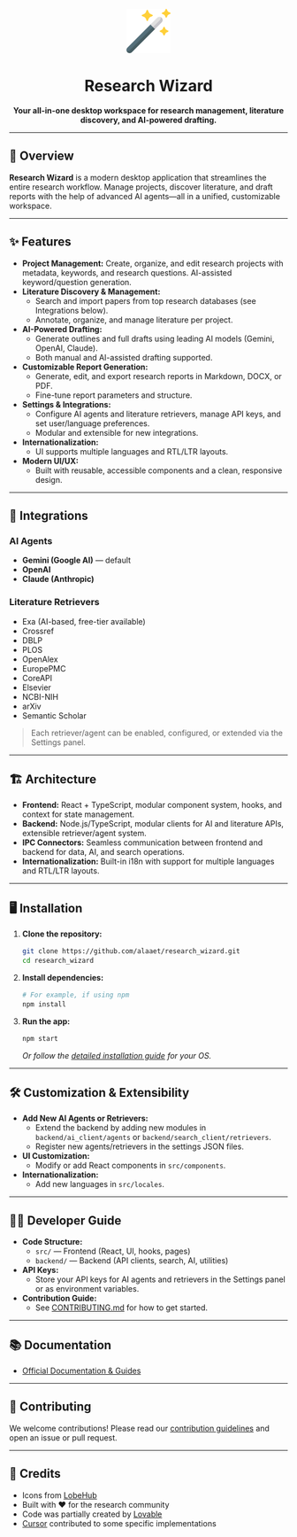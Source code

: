 <p align="center">
  <img src="assets/icons/png/rwiz.png" alt="Research Wizard Logo" width="80"/>
</p>

<h1 align="center">Research Wizard</h1>

<p align="center">
  <b>Your all-in-one desktop workspace for research management, literature discovery, and AI-powered drafting.</b>
</p>

---

## 🚀 Overview

**Research Wizard** is a modern desktop application that streamlines the entire research workflow. Manage projects, discover literature, and draft reports with the help of advanced AI agents—all in a unified, customizable workspace.

---

## ✨ Features

- **Project Management:** Create, organize, and edit research projects with metadata, keywords, and research questions. AI-assisted keyword/question generation.
- **Literature Discovery & Management:**
  - Search and import papers from top research databases (see Integrations below).
  - Annotate, organize, and manage literature per project.
- **AI-Powered Drafting:**
  - Generate outlines and full drafts using leading AI models (Gemini, OpenAI, Claude).
  - Both manual and AI-assisted drafting supported.
- **Customizable Report Generation:**
  - Generate, edit, and export research reports in Markdown, DOCX, or PDF.
  - Fine-tune report parameters and structure.
- **Settings & Integrations:**
  - Configure AI agents and literature retrievers, manage API keys, and set user/language preferences.
  - Modular and extensible for new integrations.
- **Internationalization:**
  - UI supports multiple languages and RTL/LTR layouts.
- **Modern UI/UX:**
  - Built with reusable, accessible components and a clean, responsive design.

---

## 🔌 Integrations

### **AI Agents**
- **Gemini (Google AI)** — default
- **OpenAI**
- **Claude (Anthropic)**

### **Literature Retrievers**
- Exa (AI-based, free-tier available)
- Crossref
- DBLP
- PLOS
- OpenAlex
- EuropePMC
- CoreAPI
- Elsevier
- NCBI-NIH
- arXiv
- Semantic Scholar

> Each retriever/agent can be enabled, configured, or extended via the Settings panel.

---

## 🏗️ Architecture

- **Frontend:** React + TypeScript, modular component system, hooks, and context for state management.
- **Backend:** Node.js/TypeScript, modular clients for AI and literature APIs, extensible retriever/agent system.
- **IPC Connectors:** Seamless communication between frontend and backend for data, AI, and search operations.
- **Internationalization:** Built-in i18n with support for multiple languages and RTL/LTR layouts.

---

## 🖥️ Installation

1. **Clone the repository:**
   ```bash
   git clone https://github.com/alaaet/research_wizard.git
   cd research_wizard
   ```
2. **Install dependencies:**
   ```bash
   # For example, if using npm
   npm install
   ```
3. **Run the app:**
   ```bash
   npm start
   ```
   _Or follow the [detailed installation guide](https://alaaet.github.io/research_wizard/) for your OS._

---

## 🛠️ Customization & Extensibility

- **Add New AI Agents or Retrievers:**
  - Extend the backend by adding new modules in `backend/ai_client/agents` or `backend/search_client/retrievers`.
  - Register new agents/retrievers in the settings JSON files.
- **UI Customization:**
  - Modify or add React components in `src/components`.
- **Internationalization:**
  - Add new languages in `src/locales`.

---

## 👩‍💻 Developer Guide

- **Code Structure:**
  - `src/` — Frontend (React, UI, hooks, pages)
  - `backend/` — Backend (API clients, search, AI, utilities)
- **API Keys:**
  - Store your API keys for AI agents and retrievers in the Settings panel or as environment variables.
- **Contribution Guide:**
  - See [CONTRIBUTING.md](CONTRIBUTING.md) for how to get started.

---

## 📚 Documentation

- [Official Documentation & Guides](https://alaaet.github.io/research_wizard/)

---

## 🤝 Contributing

We welcome contributions! Please read our [contribution guidelines](CONTRIBUTING.md) and open an issue or pull request.

---

## 📢 Credits

- Icons from [LobeHub](https://lobehub.com)
- Built with ❤️ for the research community
- Code was partially created by [Lovable](https://lovable.dev/)
- [Cursor](https://www.cursor.com/) contributed to some specific implementations